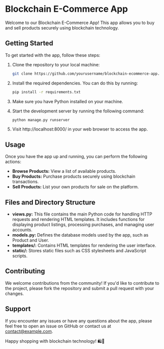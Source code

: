 

# Blockchain E-Commerce App

Welcome to our Blockchain E-Commerce App! This app allows you to buy and sell products securely using blockchain technology.

## Getting Started

To get started with the app, follow these steps:

1. Clone the repository to your local machine:

   ```bash
   git clone https://github.com/yourusername/blockchain-ecommerce-app.git
   ```

2. Install the required dependencies. You can do this by running:

   ```bash
   pip install -r requirements.txt
   ```

3. Make sure you have Python installed on your machine.

4. Start the development server by running the following command:

   ```bash
   python manage.py runserver
   ```

5. Visit http://localhost:8000/ in your web browser to access the app.

## Usage

Once you have the app up and running, you can perform the following actions:

- **Browse Products:** View a list of available products.
- **Buy Products:** Purchase products securely using blockchain transactions.
- **Sell Products:** List your own products for sale on the platform.

## Files and Directory Structure

- **views.py:** This file contains the main Python code for handling HTTP requests and rendering HTML templates. It includes functions for displaying product listings, processing purchases, and managing user accounts.
- **models.py:** Defines the database models used by the app, such as Product and User.
- **templates/:** Contains HTML templates for rendering the user interface.
- **static/:** Stores static files such as CSS stylesheets and JavaScript scripts.

## Contributing

We welcome contributions from the community! If you'd like to contribute to the project, please fork the repository and submit a pull request with your changes.

## Support

If you encounter any issues or have any questions about the app, please feel free to open an issue on GitHub or contact us at [contact@example.com](uroojuddin7@example.com).

Happy shopping with blockchain technology! 🛍️🔗
